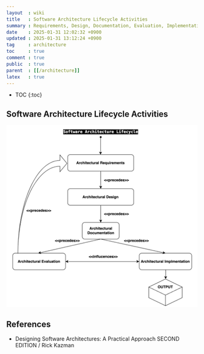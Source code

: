 ```yaml
---
layout  : wiki
title   : Software Architecture Lifecycle Activities
summary : Requirements, Design, Documentation, Evaluation, Implementation
date    : 2025-01-31 12:02:32 +0900
updated : 2025-01-31 13:12:24 +0900
tag     : architecture
toc     : true
comment : true
public  : true
parent  : [[/architecture]]
latex   : true
---
```

* TOC
{:toc}

## Software Architecture Lifecycle Activities

![](/resource/wiki/architecture-life-cycle-activities/lifecycle.png)

## References

- Designing Software Architectures: A Practical Approach SECOND EDITION / Rick Kazman